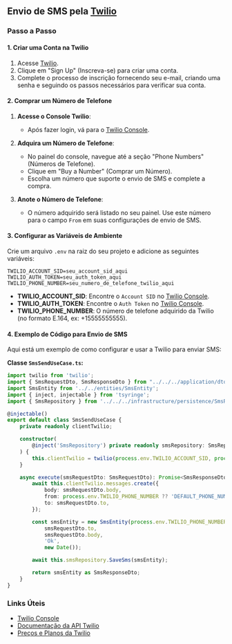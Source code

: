 ## Envio de SMS pela [Twilio](https://admin.twilio.com/)

### Passo a Passo

#### 1. **Criar uma Conta na Twilio**

1. Acesse [Twilio](https://www.twilio.com/).
2. Clique em "Sign Up" (Inscreva-se) para criar uma conta.
3. Complete o processo de inscrição fornecendo seu e-mail, criando uma senha e seguindo os passos necessários para verificar sua conta.

#### 2. **Comprar um Número de Telefone**

1. **Acesse o Console Twilio**:
   - Após fazer login, vá para o [Twilio Console](https://www.twilio.com/console).

2. **Adquira um Número de Telefone**:
   - No painel do console, navegue até a seção "Phone Numbers" (Números de Telefone).
   - Clique em "Buy a Number" (Comprar um Número).
   - Escolha um número que suporte o envio de SMS e complete a compra. 

3. **Anote o Número de Telefone**:
   - O número adquirido será listado no seu painel. Use este número para o campo `From` em suas configurações de envio de SMS.

#### 3. **Configurar as Variáveis de Ambiente**

Crie um arquivo `.env` na raiz do seu projeto e adicione as seguintes variáveis:

```env
TWILIO_ACCOUNT_SID=seu_account_sid_aqui
TWILIO_AUTH_TOKEN=seu_auth_token_aqui
TWILIO_PHONE_NUMBER=seu_numero_de_telefone_twilio_aqui
```

- **TWILIO_ACCOUNT_SID**: Encontre o `Account SID` no [Twilio Console](https://www.twilio.com/console).
- **TWILIO_AUTH_TOKEN**: Encontre o `Auth Token` no [Twilio Console](https://www.twilio.com/console).
- **TWILIO_PHONE_NUMBER**: O número de telefone adquirido da Twilio (no formato E.164, ex: +15555555555).

#### 4. **Exemplo de Código para Envio de SMS**

Aqui está um exemplo de como configurar e usar a Twilio para enviar SMS:

**Classe `SmsSendUseCase.ts`:**

```typescript
import twilio from 'twilio';
import { SmsRequestDto, SmsResponseDto } from "../../../application/dto/SmsDto";
import SmsEntity from '../../entities/SmsEntity';
import { inject, injectable } from 'tsyringe';
import { SmsRepository } from '../../../infrastructure/persistence/SmsRepository';

@injectable()
export default class SmsSendUseCase {
    private readonly clientTwilio;

    constructor(
        @inject('SmsRepository') private readonly smsRepository: SmsRepository
    ) {
        this.clientTwilio = twilio(process.env.TWILIO_ACCOUNT_SID, process.env.TWILIO_AUTH_TOKEN);
    }

    async execute(smsRequestDto: SmsRequestDto): Promise<SmsResponseDto> {
        await this.clientTwilio.messages.create({
            body: smsRequestDto.body,
            from: process.env.TWILIO_PHONE_NUMBER ?? 'DEFAULT_PHONE_NUMBER',
            to: smsRequestDto.to,
        });

        const smsEntity = new SmsEntity(process.env.TWILIO_PHONE_NUMBER ?? 'DEFAULT_PHONE_NUMBER',
            smsRequestDto.to,
            smsRequestDto.body,
            'Ok',
            new Date());

        await this.smsRepository.SaveSms(smsEntity);

        return smsEntity as SmsResponseDto;
    }
}
```

### Links Úteis

- [Twilio Console](https://www.twilio.com/console)
- [Documentação da API Twilio](https://www.twilio.com/docs/sms)
- [Preços e Planos da Twilio](https://www.twilio.com/pricing)
